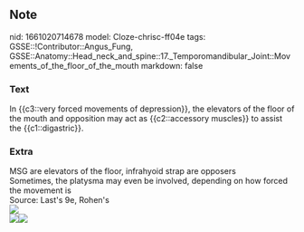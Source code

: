 ## Note
nid: 1661020714678
model: Cloze-chrisc-ff04e
tags: GSSE::!Contributor::Angus_Fung, GSSE::Anatomy::Head_neck_and_spine::17._Temporomandibular_Joint::Movements_of_the_floor_of_the_mouth
markdown: false

### Text
In {{c3::very forced movements of depression}}, the elevators of the floor of the mouth and opposition may act as {{c2::accessory muscles}} to assist the {{c1::digastric}}.

### Extra
<div>
  MSG are elevators of the floor, infrahyoid strap are opposers
</div>
<div>
  Sometimes, the platysma may even be involved, depending on how
  forced the movement is
</div>
<div>
  Source: Last's 9e, Rohen's
</div>
<div><img src=
"paste-f2e4765e1016c562a05f45f35a217e3ee35a3633.jpg"></div>
<div>
  <div><img src=
  "paste-3553ff6d71d512aef0d25b6db9724f4c8c2c0018.jpg"><img src= 
  "paste-18b55dada561144d22bc678bfa382366f38559a4.jpg"></div>
</div>
